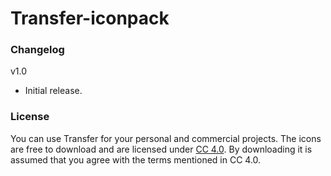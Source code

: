 # Transfer-iconpack

### Changelog

v1.0
- Initial release.


### License
You can use Transfer for your personal and commercial projects. 
The icons are free to download and are licensed under [CC 4.0](https://creativecommons.org/licenses/by/4.0/).
By downloading it is assumed that you agree with the terms mentioned in CC 4.0.
